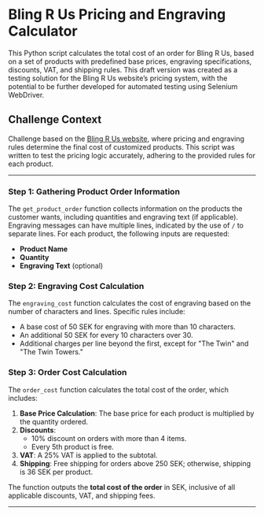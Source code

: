 # Bling R Us Pricing and Engraving Calculator

This Python script calculates the total cost of an order for Bling R Us, based on a set of products with predefined base prices, engraving specifications, discounts, VAT, and shipping rules. This draft version was created as a testing solution for the Bling R Us website’s pricing system, with the potential to be further developed for automated testing using Selenium WebDriver.

## Challenge Context

Challenge based on the [Bling R Us website](https://blingrus.azurewebsites.net), where pricing and engraving rules determine the final cost of customized products. This script was written to test the pricing logic accurately, adhering to the provided rules for each product.

---

### Step 1: Gathering Product Order Information

The `get_product_order` function collects information on the products the customer wants, including quantities and engraving text (if applicable). Engraving messages can have multiple lines, indicated by the use of `/` to separate lines. For each product, the following inputs are requested:
- **Product Name**
- **Quantity**
- **Engraving Text** (optional)

### Step 2: Engraving Cost Calculation

The `engraving_cost` function calculates the cost of engraving based on the number of characters and lines. Specific rules include:
- A base cost of 50 SEK for engraving with more than 10 characters.
- An additional 50 SEK for every 10 characters over 30.
- Additional charges per line beyond the first, except for "The Twin" and "The Twin Towers."

### Step 3: Order Cost Calculation

The `order_cost` function calculates the total cost of the order, which includes:
1. **Base Price Calculation**: The base price for each product is multiplied by the quantity ordered.
2. **Discounts**: 
   - 10% discount on orders with more than 4 items.
   - Every 5th product is free.
3. **VAT**: A 25% VAT is applied to the subtotal.
4. **Shipping**: Free shipping for orders above 250 SEK; otherwise, shipping is 36 SEK per product.

The function outputs the **total cost of the order** in SEK, inclusive of all applicable discounts, VAT, and shipping fees.

---
